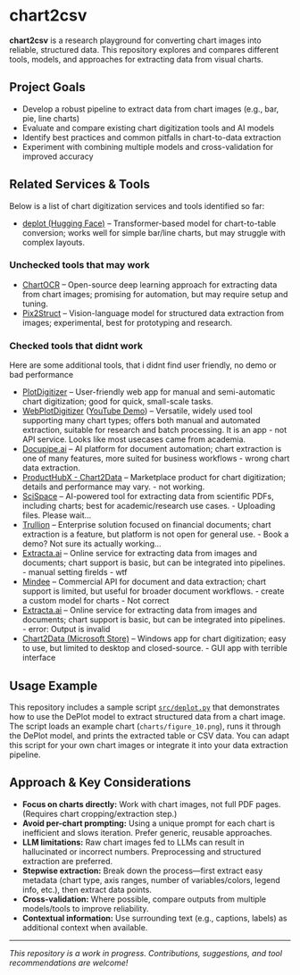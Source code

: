 # chart2csv

**chart2csv** is a research playground for converting chart images into reliable, structured data. This repository explores and compares different tools, models, and approaches for extracting data from visual charts.

## Project Goals

- Develop a robust pipeline to extract data from chart images (e.g., bar, pie, line charts)
- Evaluate and compare existing chart digitization tools and AI models
- Identify best practices and common pitfalls in chart-to-data extraction
- Experiment with combining multiple models and cross-validation for improved accuracy

## Related Services & Tools

Below is a list of chart digitization services and tools identified so far:

- [deplot (Hugging Face)](https://huggingface.co/spaces/nielsr/deplot) – Transformer-based model for chart-to-table conversion; works well for simple bar/line charts, but may struggle with complex layouts.

### Unchecked tools that may work
- [ChartOCR](https://github.com/zmykevin/ChartOCR) – Open-source deep learning approach for extracting data from chart images; promising for automation, but may require setup and tuning.
- [Pix2Struct](https://huggingface.co/docs/transformers/en/model_doc/pix2struct) – Vision-language model for structured data extraction from images; experimental, best for prototyping and research.

### Checked tools that didnt work

Here are some additional tools, that i didnt find user friendly, no demo or bad performance
- [PlotDigitizer](https://plotdigitizer.com/) – User-friendly web app for manual and semi-automatic chart digitization; good for quick, small-scale tasks.
- [WebPlotDigitizer](https://automeris.io/) ([YouTube Demo](https://www.youtube.com/watch?v=-U15YSho61Y)) – Versatile, widely used tool supporting many chart types; offers both manual and automated extraction, suitable for research and batch processing. It is an app - not API service. Looks like most usecases came from academia.
- [Docupipe.ai](https://www.docupipe.ai/) – AI platform for document automation; chart extraction is one of many features, more suited for business workflows - wrong chart data extraction.
- [ProductHubX - Chart2Data](https://producthubx.com/product/chart2data/143843) – Marketplace product for chart digitization; details and performance may vary. - not working.
- [SciSpace](https://scispace.com/extract-data) – AI-powered tool for extracting data from scientific PDFs, including charts; best for academic/research use cases. - Uploading files. Please wait...
- [Trullion](https://trullion.com/products/data-extract/) – Enterprise solution focused on financial documents; chart extraction is a feature, but platform is not open for general use. - Book a demo? Not sure its actually working...
- [Extracta.ai](https://extracta.ai/) – Online service for extracting data from images and documents; chart support is basic, but can be integrated into pipelines. - manual setting firelds - wtf
- [Mindee](https://www.mindee.com) – Commercial API for document and data extraction; chart support is limited, but useful for broader document workflows. - create a custom model for charts - Not correct
- [Extracta.ai](https://extracta.ai/) – Online service for extracting data from images and documents; chart support is basic, but can be integrated into pipelines. - error: Output is invalid
- [Chart2Data (Microsoft Store)](https://apps.microsoft.com/detail/9wzdncrdrx6f?hl=pl-PL&gl=PL) – Windows app for chart digitization; easy to use, but limited to desktop and closed-source. - GUI app with terrible interface

## Usage Example

This repository includes a sample script [`src/deplot.py`](src/deplot.py) that demonstrates how to use the DePlot model to extract structured data from a chart image. The script loads an example chart (`charts/figure_10.png`), runs it through the DePlot model, and prints the extracted table or CSV data. You can adapt this script for your own chart images or integrate it into your data extraction pipeline.


## Approach & Key Considerations

- **Focus on charts directly:** Work with chart images, not full PDF pages. (Requires chart cropping/extraction step.)
- **Avoid per-chart prompting:** Using a unique prompt for each chart is inefficient and slows iteration. Prefer generic, reusable approaches.
- **LLM limitations:** Raw chart images fed to LLMs can result in hallucinated or incorrect numbers. Preprocessing and structured extraction are preferred.
- **Stepwise extraction:** Break down the process—first extract easy metadata (chart type, axis ranges, number of variables/colors, legend info, etc.), then extract data points.
- **Cross-validation:** Where possible, compare outputs from multiple models/tools to improve reliability.
- **Contextual information:** Use surrounding text (e.g., captions, labels) as additional context when available.

---

_This repository is a work in progress. Contributions, suggestions, and tool recommendations are welcome!_
